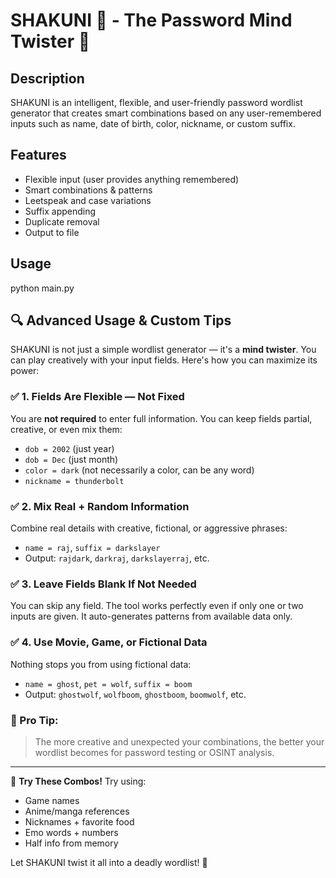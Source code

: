 # SHAKUNI 🔱 - The Password Mind Twister 🧠

## Description
SHAKUNI is an intelligent, flexible, and user-friendly password wordlist generator that creates smart combinations based on any user-remembered inputs such as name, date of birth, color, nickname, or custom suffix.

## Features
- Flexible input (user provides anything remembered)
- Smart combinations & patterns
- Leetspeak and case variations
- Suffix appending
- Duplicate removal
- Output to file

## Usage
python main.py

## 🔍 Advanced Usage & Custom Tips

SHAKUNI is not just a simple wordlist generator — it's a **mind twister**. You can play creatively with your input fields. Here's how you can maximize its power:

### ✅ 1. Fields Are Flexible — Not Fixed
You are **not required** to enter full information. You can keep fields partial, creative, or even mix them:
- `dob = 2002` (just year)
- `dob = Dec` (just month)
- `color = dark` (not necessarily a color, can be any word)
- `nickname = thunderbolt`

### ✅ 2. Mix Real + Random Information
Combine real details with creative, fictional, or aggressive phrases:
- `name = raj`, `suffix = darkslayer`
- Output: `rajdark`, `darkraj`, `darkslayerraj`, etc.

### ✅ 3. Leave Fields Blank If Not Needed
You can skip any field. The tool works perfectly even if only one or two inputs are given. It auto-generates patterns from available data only.

### ✅ 4. Use Movie, Game, or Fictional Data
Nothing stops you from using fictional data:
- `name = ghost`, `pet = wolf`, `suffix = boom`
- Output: `ghostwolf`, `wolfboom`, `ghostboom`, `boomwolf`, etc.

### 🧠 Pro Tip:
> The more creative and unexpected your combinations, the better your wordlist becomes for password testing or OSINT analysis.

---

📌 **Try These Combos!**
Try using:
- Game names
- Anime/manga references
- Nicknames + favorite food
- Emo words + numbers
- Half info from memory

Let SHAKUNI twist it all into a deadly wordlist! 🔱
